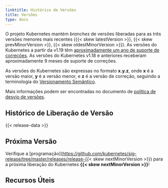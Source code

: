 ```yaml
---
linktitle: Histórico de Versões
title: Versões
type: docs
---
```



<!-- overview -->

O projeto Kubernetes mantém _branches_ de versões liberadas para as três versões
menores mais recentes ({{< skew latestVersion >}}, {{< skew prevMinorVersion >}},
{{< skew oldestMinorVersion >}}). As versões do Kubernetes a partir da v1.19
têm [aproximadamente um ano de suporte de correções](/releases/patch-releases/#support-period).
As versões do Kubernetes v1.18 e anteriores receberam aproximadamente 9 meses de
suporte de correções.

As versões do Kubernetes são expressas no formato **x.y.z**, onde **x** é a versão
maior, **y** é a versão menor, e **z** é a versão de correção, seguindo a terminologia
do [Versionamento Semântico](https://semver.org/lang/pt-BR/).

Mais informações podem ser encontradas no documento de
[política de desvio de versões](/releases/version-skew-policy/).

<!-- body -->

## Histórico de Liberação de Versão

{{< release-data >}}

## Próxima Versão

Verifique a [programação](https://github.com/kubernetes/sig-release/tree/master/releases/release-{{< skew nextMinorVersion >}})
para a próxima liberação do Kubernetes **{{< skew nextMinorVersion >}}**!

## Recursos Úteis
